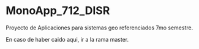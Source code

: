 # MonoApp_712_DISR
Proyecto de Aplicaciones para sistemas geo referenciados 7mo semestre.

En caso de haber caido aqui, ir a la rama master.
